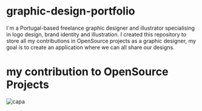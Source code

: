 # graphic-design-portfolio
I´m a Portugal-based freelance graphic designer and illustrator specialising in logo design, brand identity and illustration.
I created this repository to store all my contributions in OpenSource projects as a graphic designer, my goal is to create an application where we can all share our designs.




# my contribution to OpenSource Projects

![capa](https://user-images.githubusercontent.com/34600369/40277578-0a547ca2-5c19-11e8-9a47-8efb4b0c3586.png)


